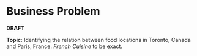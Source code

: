 # Business Problem

**DRAFT**

**Topic**: Identifying the relation between food locations in Toronto, Canada and Paris, France.
*French Cuisine* to be exact.
